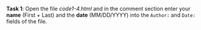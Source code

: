 **Task 1**: Open the file _code1-4.html_ and in the comment section enter your **name** (First + Last) and the **date** (MM/DD/YYYY) into the `Author:` and `Date:` fields of the file.
